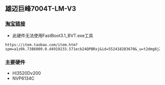 ## 雄迈巨峰7004T-LM-V3

### [淘宝链接](https://item.taobao.com/item.htm?spm=a1z0k.7386009.0.d4919233.571ecb24QPBRxj&id=552418283670&_u=t2dmg8j26111)
* 此硬件无法使用FastBoot3.1_BVT.exe工具

```
https://item.taobao.com/item.htm?spm=a1z0k.7386009.0.d4919233.571ecb24QPBRxj&id=552418283670&_u=t2dmg8j26111
```

### 主要硬件
* Hi3520Dv200
* NVP6134C
